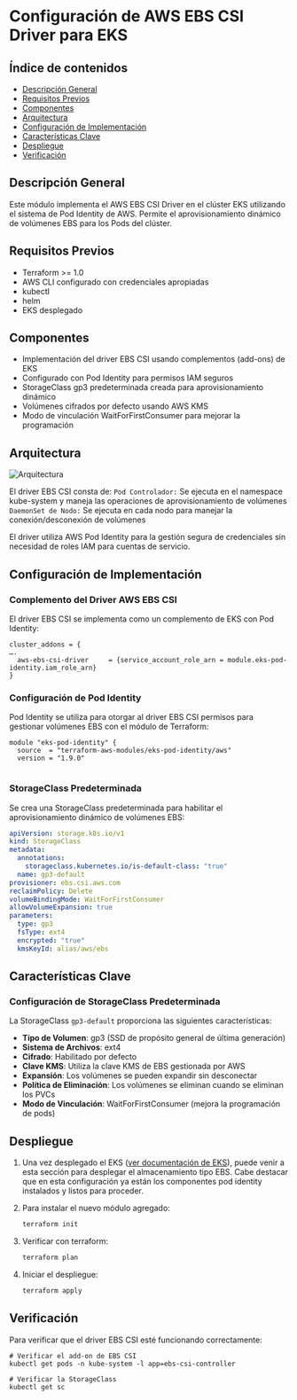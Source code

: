 # Configuración de AWS EBS CSI Driver para EKS

## Índice de contenidos
* [Descripción General](#descripcion)
* [Requisitos Previos](#requisitos)
* [Componentes](#componentes)
* [Arquitectura](#arquitectura)
* [Configuración de Implementación](#configuracion)
* [Características Clave](#caracteristicas)
* [Despliegue](#despliegue)
* [Verificación](#verificacion)

<a name="descripcion"></a>
## Descripción General
Este módulo implementa el AWS EBS CSI Driver en el clúster EKS utilizando el sistema de Pod Identity de AWS. Permite el aprovisionamiento dinámico de volúmenes EBS para los Pods del clúster.

<a name="requisitos"></a>
## Requisitos Previos
- Terraform >= 1.0
- AWS CLI configurado con credenciales apropiadas
- kubectl
- helm
- EKS desplegado

<a name="componentes"></a>
## Componentes
- Implementación del driver EBS CSI usando complementos (add-ons) de EKS
- Configurado con Pod Identity para permisos IAM seguros
- StorageClass gp3 predeterminada creada para aprovisionamiento dinámico
- Volúmenes cifrados por defecto usando AWS KMS
- Modo de vinculación WaitForFirstConsumer para mejorar la programación

<a name="arquitectura"></a>
## Arquitectura
![Arquitectura](hhttps://github.com/Andherson333333/robot-shop/blob/master/Infrastructure-cloud-EKS/Prometheus-stack/imagenes/prometheus-1.png)

El driver EBS CSI consta de:
`Pod Controlador:` Se ejecuta en el namespace kube-system y maneja las operaciones de aprovisionamiento de volúmenes
`DaemonSet de Nodo:` Se ejecuta en cada nodo para manejar la conexión/desconexión de volúmenes

El driver utiliza AWS Pod Identity para la gestión segura de credenciales sin necesidad de roles IAM para cuentas de servicio.

<a name="configuracion"></a>
## Configuración de Implementación

### Complemento del Driver AWS EBS CSI
El driver EBS CSI se implementa como un complemento de EKS con Pod Identity:
```hcl
cluster_addons = {
….
  aws-ebs-csi-driver     = {service_account_role_arn = module.eks-pod-identity.iam_role_arn}
}
```

### Configuración de Pod Identity
Pod Identity se utiliza para otorgar al driver EBS CSI permisos para gestionar volúmenes EBS con el módulo de Terraform:
```hcl
module "eks-pod-identity" {
  source  = "terraform-aws-modules/eks-pod-identity/aws"
  version = "1.9.0"
  
```

### StorageClass Predeterminada
Se crea una StorageClass predeterminada para habilitar el aprovisionamiento dinámico de volúmenes EBS:
```yaml
apiVersion: storage.k8s.io/v1
kind: StorageClass
metadata:
  annotations:
    storageclass.kubernetes.io/is-default-class: "true"
  name: gp3-default
provisioner: ebs.csi.aws.com
reclaimPolicy: Delete
volumeBindingMode: WaitForFirstConsumer
allowVolumeExpansion: true
parameters:
  type: gp3
  fsType: ext4
  encrypted: "true"
  kmsKeyId: alias/aws/ebs
```

<a name="caracteristicas"></a>
## Características Clave

### Configuración de StorageClass Predeterminada
La StorageClass `gp3-default` proporciona las siguientes características:
- **Tipo de Volumen**: gp3 (SSD de propósito general de última generación)
- **Sistema de Archivos**: ext4
- **Cifrado**: Habilitado por defecto
- **Clave KMS**: Utiliza la clave KMS de EBS gestionada por AWS
- **Expansión**: Los volúmenes se pueden expandir sin desconectar
- **Política de Eliminación**: Los volúmenes se eliminan cuando se eliminan los PVCs
- **Modo de Vinculación**: WaitForFirstConsumer (mejora la programación de pods)

<a name="despliegue"></a>
## Despliegue
1. Una vez desplegado el EKS ([ver documentación de EKS](https://github.com/Andherson333333/robot-shop/blob/master/Infrastructure-cloud-EKS/EKS/readme.md)), puede venir a esta sección para desplegar el almacenamiento tipo EBS. Cabe destacar que en esta configuración ya están los componentes pod identity instalados y listos para proceder.

2. Para instalar el nuevo módulo agregado:
   ```bash
   terraform init
   ```

3. Verificar con terraform:
   ```bash
   terraform plan
   ```

4. Iniciar el despliegue:
   ```bash
   terraform apply
   ```

<a name="verificacion"></a>
## Verificación

Para verificar que el driver EBS CSI esté funcionando correctamente:

```
# Verificar el add-on de EBS CSI
kubectl get pods -n kube-system -l app=ebs-csi-controller

# Verificar la StorageClass
kubectl get sc
```
